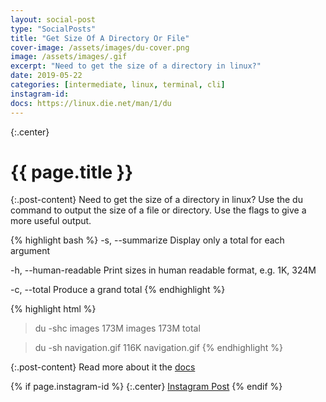 ```yaml
---
layout: social-post
type: "SocialPosts"
title: "Get Size Of A Directory Or File"
cover-image: /assets/images/du-cover.png
image: /assets/images/.gif
excerpt: "Need to get the size of a directory in linux?"
date: 2019-05-22
categories: [intermediate, linux, terminal, cli]
instagram-id: 
docs: https://linux.die.net/man/1/du
---
```

{:.center}
# {{ page.title }}

{:.post-content}
Need to get the size of a directory in linux? Use the du command to output the size of a file or directory. Use the flags to give a more useful output.

{% highlight bash %}
-s, --summarize         Display only a total for each argument

-h, --human-readable    Print sizes in human readable format, e.g. 1K, 324M

-c, --total             Produce a grand total
{% endhighlight %}

{% highlight html %}
> du -shc images
173M	images
173M	total

> du -sh navigation.gif
116K	navigation.gif
{% endhighlight %}

{:.post-content}
Read more about it the <a href="{{page.docs}}" target="_blank">docs</a>

{% if page.instagram-id %}
{:.center}
<a class="insta-link" href="https://www.instagram.com/p/{{page.instagram-id}}" target="_blank">Instagram Post</a>
{% endif %}
